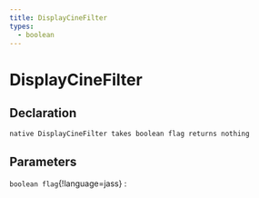 ```yaml
---
title: DisplayCineFilter
types:
  - boolean
---
```


# DisplayCineFilter

## Declaration

```jass
native DisplayCineFilter takes boolean flag returns nothing
```

## Parameters
`boolean flag`{!language=jass}
: 
